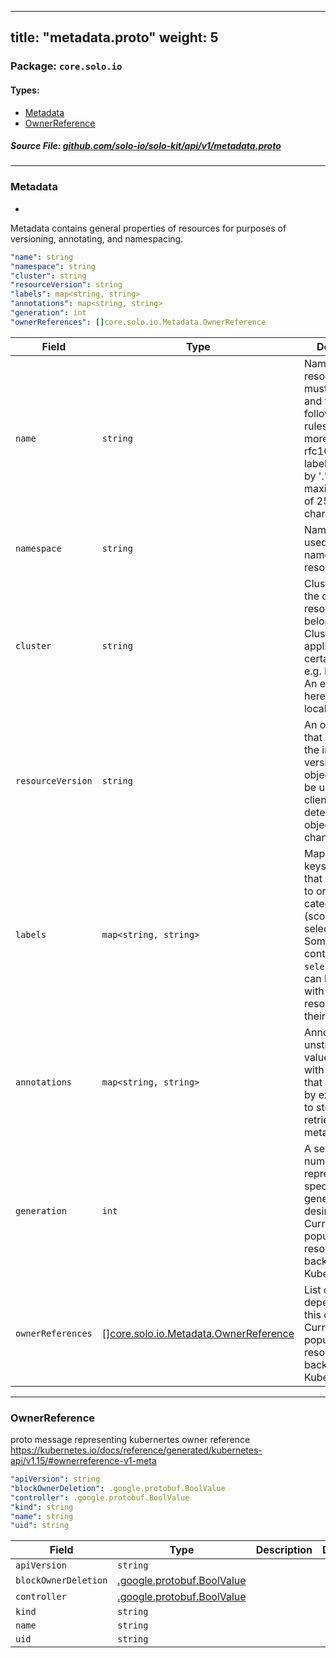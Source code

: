 
---
title: "metadata.proto"
weight: 5
---

<!-- Code generated by solo-kit. DO NOT EDIT. -->


### Package: `core.solo.io` 
#### Types:


- [Metadata](#metadata)
- [OwnerReference](#ownerreference)
  



##### Source File: [github.com/solo-io/solo-kit/api/v1/metadata.proto](https://github.com/solo-io/solo-kit/blob/master/api/v1/metadata.proto)





---
### Metadata

 
*
Metadata contains general properties of resources for purposes of versioning, annotating, and namespacing.

```yaml
"name": string
"namespace": string
"cluster": string
"resourceVersion": string
"labels": map<string, string>
"annotations": map<string, string>
"generation": int
"ownerReferences": []core.solo.io.Metadata.OwnerReference

```

| Field | Type | Description | Default |
| ----- | ---- | ----------- |----------- | 
| `name` | `string` | Name of the resource. Names must be unique and follow the following syntax rules: One or more lowercase rfc1035/rfc1123 labels separated by '.' with a maximum length of 253 characters. |  |
| `namespace` | `string` | Namespace is used for the namespacing of resources. |  |
| `cluster` | `string` | Cluster indicates the cluster this resource belongs to Cluster is only applicable in certain contexts, e.g. Kubernetes An empty string here refers to the local cluster. |  |
| `resourceVersion` | `string` | An opaque value that represents the internal version of this object that can be used by clients to determine when objects have changed. |  |
| `labels` | `map<string, string>` | Map of string keys and values that can be used to organize and categorize (scope and select) objects. Some resources contain `selectors` which can be linked with other resources by their labels. |  |
| `annotations` | `map<string, string>` | Annotations is an unstructured key value map stored with a resource that may be set by external tools to store and retrieve arbitrary metadata. |  |
| `generation` | `int` | A sequence number representing a specific generation of the desired state. Currently only populated for resources backed by Kubernetes. |  |
| `ownerReferences` | [[]core.solo.io.Metadata.OwnerReference](../metadata.proto.sk/#ownerreference) | List of objects depended by this object. Currently only populated for resources backed by Kubernetes. |  |




---
### OwnerReference

 
proto message representing kubernertes owner reference
https://kubernetes.io/docs/reference/generated/kubernetes-api/v1.15/#ownerreference-v1-meta

```yaml
"apiVersion": string
"blockOwnerDeletion": .google.protobuf.BoolValue
"controller": .google.protobuf.BoolValue
"kind": string
"name": string
"uid": string

```

| Field | Type | Description | Default |
| ----- | ---- | ----------- |----------- | 
| `apiVersion` | `string` |  |  |
| `blockOwnerDeletion` | [.google.protobuf.BoolValue](https://developers.google.com/protocol-buffers/docs/reference/csharp/class/google/protobuf/well-known-types/bool-value) |  |  |
| `controller` | [.google.protobuf.BoolValue](https://developers.google.com/protocol-buffers/docs/reference/csharp/class/google/protobuf/well-known-types/bool-value) |  |  |
| `kind` | `string` |  |  |
| `name` | `string` |  |  |
| `uid` | `string` |  |  |





<!-- Start of HubSpot Embed Code -->
<script type="text/javascript" id="hs-script-loader" async defer src="//js.hs-scripts.com/5130874.js"></script>
<!-- End of HubSpot Embed Code -->
